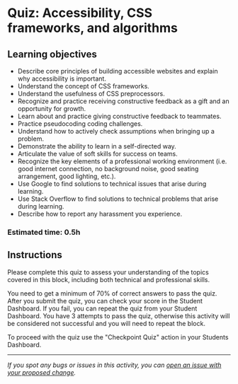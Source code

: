 # Quiz: Accessibility, CSS frameworks, and algorithms

## Learning objectives
- Describe core principles of building accessible websites and explain why accessibility is important.
- Understand the concept of CSS frameworks.
- Understand the usefulness of CSS preprocessors.
- Recognize and practice receiving constructive feedback as a gift and an opportunity for growth.
- Learn about and practice giving constructive feedback to teammates.
- Practice pseudocoding coding challenges.
- Understand how to actively check assumptions when bringing up a problem.
- Demonstrate the ability to learn in a self-directed way.
- Articulate the value of soft skills for success on teams.
- Recognize the key elements of a professional working environment (i.e. good internet connection, no background noise, good seating arrangement, good lighting, etc.).
- Use Google to find solutions to technical issues that arise during learning.
- Use Stack Overflow to find solutions to technical problems that arise during learning.
- Describe how to report any harassment you experience.

### Estimated time: 0.5h

## Instructions

Please complete this quiz to assess your understanding of the topics covered in this block, including both technical and professional skills.

You need to get a minimum of 70% of correct answers to pass the quiz. After you submit the quiz, you can check your score in the Student Dashboard. If you fail, you can repeat the quiz from your Student Dashboard. You have 3 attempts to pass the quiz, otherwise this activity will be considered not successful and you will need to repeat the block.

To proceed with the quiz use the "Checkpoint Quiz" action in your Students Dashboard. 



------

_If you spot any bugs or issues in this activity, you can [open an issue with your proposed change](https://github.com/microverseinc/curriculum-transversal-skills/blob/main/git-github/articles/open_issue.md)._